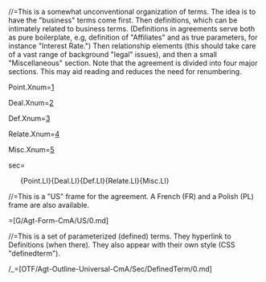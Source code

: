//=This is a somewhat unconventional organization of terms.  The idea is to have the "business" terms come first.  Then definitions, which can be intimately related to business terms.  (Definitions in agreements serve both as pure boilerplate, e.g, definition of "Affiliates" and as true parameters, for instance "Interest Rate.")  Then relationship elements (this should take care of a vast range of background "legal" issues), and then a small "Miscellaneous" section.  Note that the agreement is divided into four major sections.  This may aid reading and reduces the need for renumbering.

Point.Xnum=<a href="#Point.Sec" class="xref">1</a>

Deal.Xnum=<a href="#Deal.Sec" class="xref">2</a>

Def.Xnum=<a href="#Def.Sec" class="xref">3</a>

Relate.Xnum=<a href="#Relate.Sec" class="xref">4</a>

Misc.Xnum=<a href="#Misc.Sec" class="xref">5</a>

sec=<ol>{Point.LI}{Deal.LI}{Def.LI}{Relate.LI}{Misc.LI}</ol>

//=This is a "US" frame for the agreement.  A French (FR) and a Polish (PL) frame are also available.
 
=[G/Agt-Form-CmA/US/0.md]

//=This is a set of parameterized (defined) terms.  They hyperlink to Definitions (when there).  They also appear with their own style (CSS "definedterm").  
     
/_=[OTF/Agt-Outline-Universal-CmA/Sec/DefinedTerm/0.md]
